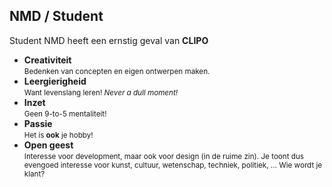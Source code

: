 NMD **/ Student**
---------------

Student NMD heeft een ernstig geval van **CLIPO**

- **Creativiteit**  
  <small>Bedenken van concepten en eigen ontwerpen maken.</small>
- **Leergierigheid**  
  <small>Want levenslang leren! *Never a dull moment!*</small>
- **Inzet**  
  <small>Geen 9-to-5 mentaliteit!</small>
- **Passie**  
  <small>Het is **ook** je hobby!</small>
- **Open geest**  
  <small>Interesse voor development, maar ook voor design (in de ruime zin). Je toont dus evengoed interesse voor kunst, cultuur, wetenschap, techniek, politiek, … Wie wordt je klant?</small>